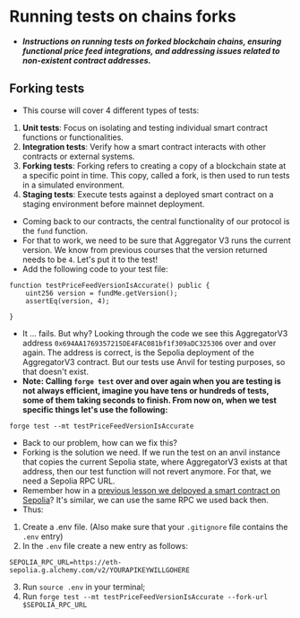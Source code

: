 # Running tests on chains forks
- ***Instructions on running tests on forked blockchain chains, ensuring functional price feed integrations, and addressing issues related to non-existent contract addresses.***

## Forking tests
- This course will cover 4 different types of tests:

1. **Unit tests**: Focus on isolating and testing individual smart contract functions or functionalities.
2. **Integration tests**: Verify how a smart contract interacts with other contracts or external systems.
3. **Forking tests**: Forking refers to creating a copy of a blockchain state at a specific point in time. This copy, called a fork, is then used to run tests in a simulated environment.
4. **Staging tests**: Execute tests against a deployed smart contract on a staging environment before mainnet deployment.

- Coming back to our contracts, the central functionality of our protocol is the `fund` function.
- For that to work, we need to be sure that Aggregator V3 runs the current version. We know from previous courses that the version returned needs to be `4`. Let's put it to the test!
- Add the following code to your test file:

```
function testPriceFeedVersionIsAccurate() public {
    uint256 version = fundMe.getVersion();
    assertEq(version, 4);

}
```

- It ... fails. But why? Looking through the code we see this AggregatorV3 address `0x694AA1769357215DE4FAC081bf1f309aDC325306` over and over again. The address is correct, is the Sepolia deployment of the AggregatorV3 contract. But our tests use Anvil for testing purposes, so that doesn't exist.
- **Note: Calling `forge test` over and over again when you are testing is not always efficient, imagine you have tens or hundreds of tests, some of them taking seconds to finish. From now on, when we test specific things let's use the following:**

```
forge test --mt testPriceFeedVersionIsAccurate
```

- Back to our problem, how can we fix this?
- Forking is the solution we need. If we run the test on an anvil instance that copies the current Sepolia state, where AggregatorV3 exists at that address, then our test function will not revert anymore. For that, we need a Sepolia RPC URL.
- Remember how in a [previous lesson we delpoyed a smart contract on Sepolia](https://updraft.cyfrin.io/courses/foundry/foundry-simple-storage/deploying-smart-contract-testnet-sepolia)? It's similar, we can use the same RPC we used back then.
- Thus:
1. Create a .env file. (Also make sure that your `.gitignore` file contains the `.env` entry)
2. In the `.env` file create a new entry as follows:

```
SEPOLIA_RPC_URL=https://eth-sepolia.g.alchemy.com/v2/YOURAPIKEYWILLGOHERE
```

3. Run `source .env` in your terminal;
4. Run `forge test --mt testPriceFeedVersionIsAccurate --fork-url $SEPOLIA_RPC_URL`

